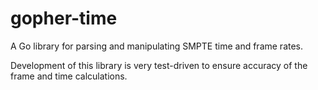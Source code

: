 # gopher-time

A Go library for parsing and manipulating SMPTE time and frame rates.

Development of this library is very test-driven to ensure accuracy of the frame and time calculations.